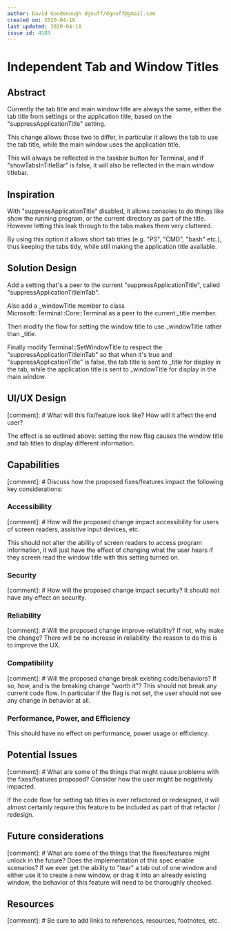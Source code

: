 ```yaml
---
author: David Goodenough dgnuff/dgnuff@gmail.com
created on: 2020-04-18
last updated: 2020-04-18
issue id: 4183
---
```


# Independent Tab and Window Titles 

## Abstract

Currently the tab title and main window title are always the same, either the tab title from settings or the application title, based on the "suppressApplicationTitle" setting.

This change allows those two to differ, in particular it allows the tab to use the tab title, while the main window uses the application title.

This will always be reflected in the taskbar button for Terminal, and if "showTabsInTitleBar" is false, it will also be reflected in the main window titlebar.

## Inspiration

With "suppressApplicationTitle" disabled, it allows consoles to do things like show the running program, or the current directory as part of the title.  However letting this leak through to the tabs makes them very cluttered.

By using this option it allows short tab titles (e.g. "PS", "CMD", "bash" etc.), thus keeping the tabs tidy, while still making the application title available.

## Solution Design

Add a setting that's a peer to the current "suppressApplicationTitle", called "suppressApplicationTitleInTab".

Also add a \_windowTitle member to class Microsoft::Terminal::Core::Terminal as a peer to the current \_title member.

Then modify the flow for setting the window title to use \_windowTitle rather than \_title.

Finally modify Terminal::SetWindowTitle to respect the "suppressApplicationTitleInTab" so that when it's true and "suppressApplicationTitle" is false, the tab title is sent to \_title for display in the tab, while the application title is sent to \_windowTitle for display in the main window.

## UI/UX Design

[comment]: # What will this fix/feature look like? How will it affect the end user?

The effect is as outlined above: setting the new flag causes the window title and tab titles to display different information.

## Capabilities

[comment]: # Discuss how the proposed fixes/features impact the following key considerations:

### Accessibility

[comment]: # How will the proposed change impact accessibility for users of screen readers, assistive input devices, etc.

This should not alter the ability of screen readers to access program information, it will just have the effect of changing what the user hears if they screen read the window title with this setting turned on.

### Security

[comment]: # How will the proposed change impact security?
It should not have any effect on security.

### Reliability

[comment]: # Will the proposed change improve reliability? If not, why make the change?
There will be no increase in reliability.  the reason to do this is to improve the UX.

### Compatibility

[comment]: # Will the proposed change break existing code/behaviors? If so, how, and is the breaking change "worth it"?
This should not break any current code flow.  In particular if the flag is not set, the user should not see any change in behavior at all.

### Performance, Power, and Efficiency

This should have no effect on performance, power usage or efficiency.

## Potential Issues

[comment]: # What are some of the things that might cause problems with the fixes/features proposed? Consider how the user might be negatively impacted.

If the code flow for setting tab titles is ever refactored or redesigned, it will almost certainly require this feature to be included as part of that refactor / redesign.

## Future considerations

[comment]: # What are some of the things that the fixes/features might unlock in the future? Does the implementation of this spec enable scenarios?
If we ever get the ability to "tear" a tab out of one window and either use it to create a new window, or drag it into an already existing window, the behavior of this feature will need to be thoroughly checked.

## Resources

[comment]: # Be sure to add links to references, resources, footnotes, etc.
